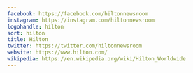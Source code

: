 ```yaml
---
facebook: https://facebook.com/hiltonnewsroom
instagram: https://instagram.com/hiltonnewsroom
logohandle: hilton
sort: hilton
title: Hilton
twitter: https://twitter.com/hiltonnewsroom
website: https://www.hilton.com/
wikipedia: https://en.wikipedia.org/wiki/Hilton_Worldwide
---
```

